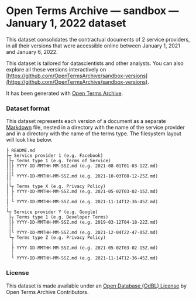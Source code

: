 # Open Terms Archive — sandbox — January 1, 2022 dataset

This dataset consolidates the contractual documents of 2 service providers, in all their versions that were accessible online between January 1, 2021 and January 6, 2022.

This dataset is tailored for datascientists and other analysts. You can also explore all these versions interactively on [https://github.com/OpenTermsArchive/sandbox-versions](https://github.com/OpenTermsArchive/sandbox-versions).

It has been generated with [Open Terms Archive](https://opentermsarchive.org).

### Dataset format

This dataset represents each version of a document as a separate [Markdown](https://spec.commonmark.org/0.30/) file, nested in a directory with the name of the service provider and in a directory with the name of the terms type. The filesystem layout will look like below.

```
├ README.md
├┬ Service provider 1 (e.g. Facebook)
│├┬ Terms type 1 (e.g. Terms of Service)
││├ YYYY-DD-MMTHH-MM-SSZ.md (e.g. 2021-08-01T01-03-12Z.md)
┆┆┆
││└ YYYY-DD-MMTHH-MM-SSZ.md (e.g. 2021-10-03T08-12-25Z.md)
┆┆
│└┬ Terms type X (e.g. Privacy Policy)
│ ├ YYYY-DD-MMTHH-MM-SSZ.md (e.g. 2021-05-02T03-02-15Z.md)
┆ ┆
│ └ YYYY-DD-MMTHH-MM-SSZ.md (e.g. 2021-11-14T12-36-45Z.md)
┆
└┬ Service provider Y (e.g. Google)
 ├┬ Terms type 1 (e.g. Developer Terms)
 │├ YYYY-DD-MMTHH-MM-SSZ.md (e.g. 2019-03-12T04-18-22Z.md)
 ┆┆
 │└ YYYY-DD-MMTHH-MM-SSZ.md (e.g. 2021-12-04T22-47-05Z.md)
 └┬ Terms type Z (e.g. Privacy Policy)
  ┆
  ├ YYYY-DD-MMTHH-MM-SSZ.md (e.g. 2021-05-02T03-02-15Z.md)
  ┆
  └ YYYY-DD-MMTHH-MM-SSZ.md (e.g. 2021-11-14T12-36-45Z.md)
```

### License

This dataset is made available under an [Open Database (OdBL) License](https://opendatacommons.org/licenses/odbl/1.0/) by Open Terms Archive Contributors.
